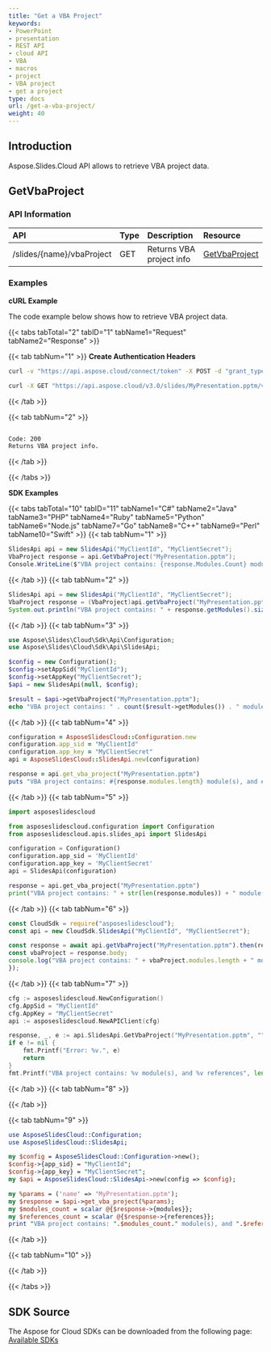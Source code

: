 ```yaml
---
title: "Get a VBA Project"
keywords:
- PowerPoint
- presentation
- REST API
- cloud API
- VBA
- macros
- project
- VBA project
- get a project
type: docs
url: /get-a-vba-project/
weight: 40
---
```

## **Introduction**
Aspose.Slides.Cloud API allows to retrieve VBA project data. 
## **GetVbaProject**
### **API Information**
|**API**|**Type**|**Description**|**Resource**|
| :- | :- | :- | :- |
/slides/{name}/vbaProject|GET|Returns VBA project info|[GetVbaProject](#)
### **Examples**
**cURL Example**

The code example below shows how to retrieve VBA project data.

{{< tabs tabTotal="2" tabID="1" tabName1="Request" tabName2="Response" >}}

{{< tab tabNum="1" >}}
**Create Authentication Headers**
```sh
curl -v "https://api.aspose.cloud/connect/token" -X POST -d "grant_type=client_credentials&client_id=XXXX&client_secret=XXXX-XX" -H "Content-Type: application/x-www-form-urlencoded" -H "Accept: application/json"
```

```sh
curl -X GET "https://api.aspose.cloud/v3.0/slides/MyPresentation.pptm/vbaProject" -H "Authorization: Bearer [Access Token]" -H "Content-Type: text/json"
```

{{< /tab >}}

{{< tab tabNum="2" >}}
```sh

Code: 200
Returns VBA project info.

```
{{< /tab >}}

{{< /tabs >}}

**SDK Examples**

{{< tabs tabTotal="10" tabID="11" tabName1="C#" tabName2="Java" tabName3="PHP" tabName4="Ruby" tabName5="Python" tabName6="Node.js" tabName7="Go" tabName8="C++" tabName9="Perl" tabName10="Swift" >}}
{{< tab tabNum="1" >}}

```csharp
SlidesApi api = new SlidesApi("MyClientId", "MyClientSecret");
VbaProject response = api.GetVbaProject("MyPresentation.pptm");
Console.WriteLine($"VBA project contains: {response.Modules.Count} module(s), and {response.References.Count} references");
```

{{< /tab >}}
{{< tab tabNum="2" >}}

```java
SlidesApi api = new SlidesApi("MyClientId", "MyClientSecret");
VbaProject response = (VbaProject)api.getVbaProject("MyPresentation.pptm", null, null, null);
System.out.println("VBA project contains: " + response.getModules().size() + " module(s), and " + response.getReferences().size() + " references");
```
{{< /tab >}}
{{< tab tabNum="3" >}}

```php
use Aspose\Slides\Cloud\Sdk\Api\Configuration;
use Aspose\Slides\Cloud\Sdk\Api\SlidesApi;

$config = new Configuration();
$config->setAppSid("MyClientId");
$config->setAppKey("MyClientSecret");
$api = new SlidesApi(null, $config);

$result = $api->getVbaProject("MyPresentation.pptm");
echo "VBA project contains: " . count($result->getModules()) . " module(s), and " . count($result->getReferences()) . " references";
```

{{< /tab >}}
{{< tab tabNum="4" >}}

```ruby
configuration = AsposeSlidesCloud::Configuration.new
configuration.app_sid = "MyClientId"
configuration.app_key = "MyClientSecret"
api = AsposeSlidesCloud::SlidesApi.new(configuration)

response = api.get_vba_project("MyPresentation.pptm")
puts "VBA project contains: #{response.modules.length} module(s), and #{response.references.length} references"
```

{{< /tab >}}
{{< tab tabNum="5" >}}

```python
import asposeslidescloud

from asposeslidescloud.configuration import Configuration
from asposeslidescloud.apis.slides_api import SlidesApi

configuration = Configuration()
configuration.app_sid = 'MyClientId'
configuration.app_key = 'MyClientSecret'
api = SlidesApi(configuration)

response = api.get_vba_project("MyPresentation.pptm")
print("VBA project contains: " + str(len(response.modules)) + " module(s), and " + str(len(response.references)) + " references")
```

{{< /tab >}}
{{< tab tabNum="6" >}}

```javascript
const CloudSdk = require("asposeslidescloud");
const api = new CloudSdk.SlidesApi("MyClientId", "MyClientSecret");

const response = await api.getVbaProject("MyPresentation.pptm").then(response => {
const vbaProject = response.body;
console.log("VBA project contains: " + vbaProject.modules.length + " module(s), and " + vbaProject.references.length + " references");
});
```
{{< /tab >}}
{{< tab tabNum="7" >}}

```go
cfg := asposeslidescloud.NewConfiguration()
cfg.AppSid = "MyClientId"
cfg.AppKey = "MyClientSecret"
api := asposeslidescloud.NewAPIClient(cfg)

response, _, e := api.SlidesApi.GetVbaProject("MyPresentation.pptm", "", "", "")
if e != nil {
    fmt.Printf("Error: %v.", e)
    return
}
fmt.Printf("VBA project contains: %v module(s), and %v references", len(response.GetModules()), len(response.GetReferences()))
```

{{< /tab >}}
{{< tab tabNum="8" >}}

{{< /tab >}}

{{< tab tabNum="9" >}}

```perl
use AsposeSlidesCloud::Configuration;
use AsposeSlidesCloud::SlidesApi;

my $config = AsposeSlidesCloud::Configuration->new();
$config->{app_sid} = "MyClientId";
$config->{app_key} = "MyClientSecret";
my $api = AsposeSlidesCloud::SlidesApi->new(config => $config);

my %params = ('name' => 'MyPresentation.pptm');
my $response = $api->get_vba_project(%params);
my $modules_count = scalar @{$response->{modules}};
my $references_count = scalar @{$response->{references}};
print "VBA project contains: ".$modules_count." module(s), and ".$references_count." references";
```

{{< /tab >}}

{{< tab tabNum="10" >}}

{{< /tab >}}

{{< /tabs >}}
## **SDK Source**

The Aspose for Cloud SDKs can be downloaded from the following page: [Available SDKs](/slides/available-sdks/)
